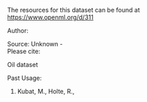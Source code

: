 The resources for this dataset can be found at https://www.openml.org/d/311

Author:   
  
Source: Unknown -   
Please cite:   

Oil dataset

Past Usage:
1. Kubat, M., Holte, R.,